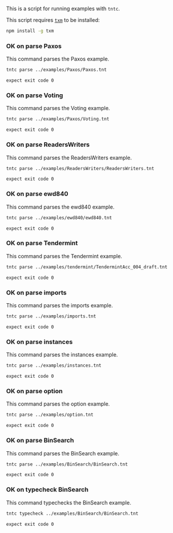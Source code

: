 This is a script for running examples with `tntc`.

This script requires [`txm`](https://www.npmjs.com/package/txm) to be
installed:

```sh
npm install -g txm
```

### OK on parse Paxos

This command parses the Paxos example.

<!-- !test program
tntc parse ../examples/Paxos/Paxos.tnt
-->

```sh
tntc parse ../examples/Paxos/Paxos.tnt
```

<!-- !test check Paxos -->
    expect exit code 0

### OK on parse Voting

This command parses the Voting example.

<!-- !test program
tntc parse ../examples/Paxos/Voting.tnt
-->

```sh
tntc parse ../examples/Paxos/Voting.tnt
```

<!-- !test check Voting -->
    expect exit code 0

### OK on parse ReadersWriters

This command parses the ReadersWriters example.

<!-- !test program
tntc parse ../examples/ReadersWriters/ReadersWriters.tnt
-->

```sh
tntc parse ../examples/ReadersWriters/ReadersWriters.tnt
```

<!-- !test check ReadersWriters -->
    expect exit code 0

### OK on parse ewd840

This command parses the ewd840 example.

<!-- !test program
tntc parse ../examples/ewd840/ewd840.tnt
-->

```sh
tntc parse ../examples/ewd840/ewd840.tnt
```

<!-- !test check ewd840 -->
    expect exit code 0

### OK on parse Tendermint

This command parses the Tendermint example.

<!-- !test program
tntc parse ../examples/tendermint/TendermintAcc_004.tnt
-->

```sh
tntc parse ../examples/tendermint/TendermintAcc_004_draft.tnt
```

<!-- !test check Tendermint -->
    expect exit code 0

### OK on parse imports

This command parses the imports example.

<!-- !test program
tntc parse ../examples/imports.tnt
-->

```sh
tntc parse ../examples/imports.tnt
```

<!-- !test check imports -->
    expect exit code 0

### OK on parse instances

This command parses the instances example.

<!-- !test program
tntc parse ../examples/instances.tnt
-->

```sh
tntc parse ../examples/instances.tnt
```

<!-- !test check instances -->
    expect exit code 0

### OK on parse option

This command parses the option example.

<!-- !test program
tntc parse ../examples/option.tnt
-->

```sh
tntc parse ../examples/option.tnt
```

<!-- !test check option -->
    expect exit code 0

### OK on parse BinSearch

This command parses the BinSearch example.

<!-- !test program
tntc parse ../examples/BinSearch/BinSearch.tnt
-->

```sh
tntc parse ../examples/BinSearch/BinSearch.tnt
```

<!-- !test check BinSearch -->
    expect exit code 0

### OK on typecheck BinSearch

This command typechecks the BinSearch example.

<!-- !test program
tntc typecheck ../examples/BinSearch/BinSearch.tnt
-->

```sh
tntc typecheck ../examples/BinSearch/BinSearch.tnt
```

<!-- !test check BinSearch - Types & Effects -->
    expect exit code 0
